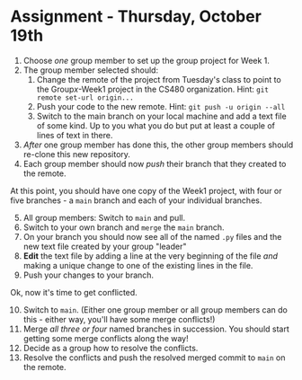 # Assignment - Thursday, October 19th

1. Choose *one* group member to set up the group project for Week 1.
2. The group member selected should:
   1. Change the remote of the project from Tuesday's class to point to the Group*x*-Week1 project in the CS480 organization. Hint: `git remote set-url origin...`
   2. Push your code to the new remote. Hint: `git push -u origin --all`
   3. Switch to the main branch on your local machine and add a text file of some kind. Up to you what you do but put at least a couple of lines of text in there.
3. *After* one group member has done this, the other group members should re-clone this new repository.
4. Each group member should now *push* their branch that they created to the remote. 

At this point, you should have one copy of the Week1 project, with four or five branches - a `main` branch and each of your individual branches.

5. All group members: Switch to `main` and pull.
6. Switch to your own branch and `merge` the `main` branch.
7. On your branch you should now see all of the named `.py` files and the new text file created by your group "leader"
8. **Edit** the text file by adding a line at the very beginning of the file *and* making a unique change to one of the existing lines in the file.
9. Push your changes to your branch.

Ok, now it's time to get conflicted.

10. Switch to `main`. (Either one group member or all group members can do this - either way, you'll have some merge conflicts!)
11. Merge *all three or four* named branches in succession. You should start getting some merge conflicts along the way!
12. Decide as a group how to resolve the conflicts.
13. Resolve the conflicts and push the resolved merged commit to `main` on the remote.

